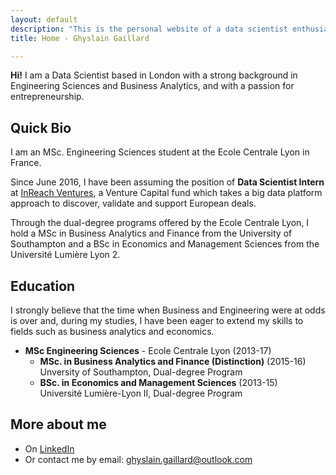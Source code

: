 ```yaml
---
layout: default
description: "This is the personal website of a data scientist enthusiast with a big passion for entrepreneurship."
title: Home - Ghyslain Gaillard

---
```


**Hi!** I am a Data Scientist based in London with a strong background in Engineering Sciences and Business Analytics, and with a passion for entrepreneurship.

## Quick Bio

I am an MSc. Engineering Sciences student at the Ecole Centrale Lyon in France.

Since June 2016, I have been assuming the position of **Data Scientist Intern** at [InReach Ventures](http://www.inreachventures.com/), a Venture Capital fund which takes a big data platform approach to discover, validate and support European deals.  

Through the dual-degree programs offered by the Ecole Centrale Lyon, I hold a MSc in Business Analytics and Finance from the University of Southampton and a BSc in Economics and Management Sciences from the Université Lumière Lyon 2.

## Education

I strongly believe that the time when Business and Engineering were at odds is over and, during my studies, I have been eager to extend my skills to fields such as business analytics and economics.

* **MSc Engineering Sciences** - Ecole Centrale Lyon (2013-17)  
	- **MSc. in Business Analytics and Finance (Distinction)**  (2015-16)  
	Unversity of Southampton, Dual-degree Program    
	- **BSc. in Economics and Management Sciences** (2013-15)  
	Université Lumière-Lyon II, Dual-degree Program  

## More about me

- On [LinkedIn](https://www.linkedin.com/in/ghyslaingaillard)
- Or contact me by email: [ghyslain.gaillard@outlook.com](mailto:ghyslain.gaillard@outlook.com)
